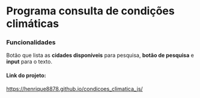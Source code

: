 # Programa consulta de condições climáticas

### Funcionalidades

Botão que lista as **cidades disponíveis** para pesquisa, **botão de pesquisa** e **input** para o texto.

#### Link do projeto:

https://henrique8878.github.io/condicoes_climatica_js/

